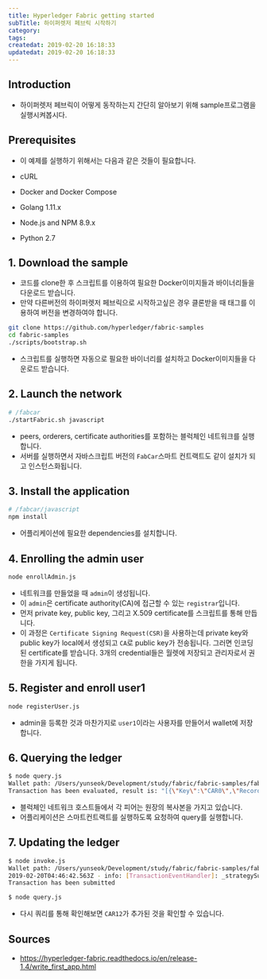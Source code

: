```yaml
---
title: Hyperledger Fabric getting started
subTitle: 하이퍼렛저 페브릭 시작하기
category: 
tags: 
createdat: 2019-02-20 16:18:33
updatedat: 2019-02-20 16:18:33
---
```


## Introduction

* 하이퍼렛저 페브릭이 어떻게 동작하는지 간단히 알아보기 위해 sample프로그램을
  실행시켜봅시다.

## Prerequisites

* 이 예제를 실행하기 위해서는 다음과 같은 것들이 필요합니다.

* cURL
* Docker and Docker Compose
* Golang 1.11.x
* Node.js and NPM 8.9.x
* Python 2.7

## 1. Download the sample

* 코드를 clone한 후 스크립트를 이용하여 필요한 Docker이미지들과 바이너리들을
  다운로드 받습니다.
* 만약 다른버전의 하이퍼렛저 페브릭으로 시작하고싶은 경우 클론받을 때 태그를
  이용하여 버전을 변경하여야 합니다.

```bash
git clone https://github.com/hyperledger/fabric-samples
cd fabric-samples
./scripts/bootstrap.sh
```

* 스크립트를 실행하면 자동으로 필요한 바이너리를 설치하고 Docker이미지들을
  다운로드 받습니다.

## 2. Launch the network

```bash
# /fabcar
./startFabric.sh javascript
```

* peers, orderers, certificate authorities를 포함하는 블럭체인 네트워크를
  실행합니다.
* 서버를 실행하면서 자바스크립트 버전의 `FabCar`스마트 컨트랙트도 같이
  설치가 되고 인스턴스화됩니다.

## 3. Install the application

```bash
# /fabcar/javascript
npm install
```

* 어플리케이션에 필요한 dependencies를 설치합니다.

## 4. Enrolling the admin user

```bash
node enrollAdmin.js
```

* 네트워크를 만들었을 때 `admin`이 생성됩니다.
* 이 `admin`은 certificate authority(CA)에 접근할 수 있는 `registrar`입니다.
* 먼저 private key, public key, 그리고 X.509 certificate를 스크립트를 통해
  만듭니다.
* 이 과정은 `Certificate Signing Request(CSR)`을 사용하는데 private key와
  public key가 local에서 생성되고 `CA`로 public key가 전송됩니다. 그러면 인코딩
  된 certificate를 받습니다. 3개의 credential들은 월렛에 저장되고 관리자로서
  권한을 가지게 됩니다.

## 5. Register and enroll user1

```bash
node registerUser.js
```

* admin을 등록한 것과 마찬가지로 `user1`이라는 사용자를 만들어서 wallet에
  저장합니다.

## 6. Querying the ledger

```bash
$ node query.js
Wallet path: /Users/yunseok/Development/study/fabric/fabric-samples/fabcar/javascript/wallet
Transaction has been evaluated, result is: "[{\"Key\":\"CAR0\",\"Record\":{\"color\":\"blue\",\"docType\":\"car\",\"make\":\"Toyota\",\"model\":\"Prius\",\"owner\":\"Tomoko\"}},{\"Key\":\"CAR1\",\"Record\":{\"color\":\"red\",\"docType\":\"car\",\"make\":\"Ford\",\"model\":\"Mustang\",\"owner\":\"Brad\"}},{\"Key\":\"CAR2\",\"Record\":{\"color\":\"green\",\"docType\":\"car\",\"make\":\"Hyundai\",\"model\":\"Tucson\",\"owner\":\"Jin Soo\"}},{\"Key\":\"CAR3\",\"Record\":{\"color\":\"yellow\",\"docType\":\"car\",\"make\":\"Volkswagen\",\"model\":\"Passat\",\"owner\":\"Max\"}},{\"Key\":\"CAR4\",\"Record\":{\"color\":\"black\",\"docType\":\"car\",\"make\":\"Tesla\",\"model\":\"S\",\"owner\":\"Adriana\"}},{\"Key\":\"CAR5\",\"Record\":{\"color\":\"purple\",\"docType\":\"car\",\"make\":\"Peugeot\",\"model\":\"205\",\"owner\":\"Michel\"}},{\"Key\":\"CAR6\",\"Record\":{\"color\":\"white\",\"docType\":\"car\",\"make\":\"Chery\",\"model\":\"S22L\",\"owner\":\"Aarav\"}},{\"Key\":\"CAR7\",\"Record\":{\"color\":\"violet\",\"docType\":\"car\",\"make\":\"Fiat\",\"model\":\"Punto\",\"owner\":\"Pari\"}},{\"Key\":\"CAR8\",\"Record\":{\"color\":\"indigo\",\"docType\":\"car\",\"make\":\"Tata\",\"model\":\"Nano\",\"owner\":\"Valeria\"}},{\"Key\":\"CAR9\",\"Record\":{\"color\":\"brown\",\"docType\":\"car\",\"make\":\"Holden\",\"model\":\"Barina\",\"owner\":\"Shotaro\"}}]"
```

* 블럭체인 네트워크 호스트들에서 각 피어는 원장의 복사본을 가지고 있습니다.
* 어플리케이션은 스마트컨트랙트를 실행하도록 요청하여 query를 실행합니다.

## 7. Updating the ledger

```bash
$ node invoke.js
Wallet path: /Users/yunseok/Development/study/fabric/fabric-samples/fabcar/javascript/wallet
2019-02-20T04:46:42.563Z - info: [TransactionEventHandler]: _strategySuccess: strategy success for transaction "67384838d98b6d5953e0268ee16964d8f02751df28eea847deb449d91982a156"
Transaction has been submitted
```

```bash
$ node query.js
```

* 다시 쿼리를 통해 확인해보면 `CAR12`가 추가된 것을 확인할 수 있습니다.

## Sources

* <https://hyperledger-fabric.readthedocs.io/en/release-1.4/write_first_app.html>
